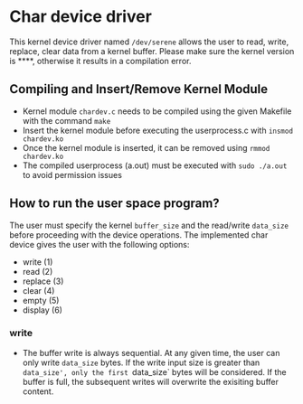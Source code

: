 # Char device driver

This kernel device driver named `/dev/serene` allows the user to read, write, replace, clear data from a kernel buffer. 
Please make sure the kernel version is ****, otherwise it results in a compilation error.

## Compiling and Insert/Remove Kernel Module 
- Kernel module `chardev.c` needs to be compiled using the given Makefile with the command `make`
- Insert the kernel module before executing the userprocess.c with `insmod chardev.ko`
- Once the kernel module is inserted, it can be removed using `rmmod chardev.ko`
- The compiled userprocess (a.out) must be executed with `sudo ./a.out` to avoid permission issues

## How to run the user space program?

The user must specify the kernel `buffer_size` and the read/write `data_size` before proceeding with the device operations. The implemented char device gives the user with the following options:

- write (1)
- read (2)
- replace (3)
- clear (4)
- empty (5)
- display (6)

### write

- The buffer write is always sequential. At any given time, the user can only write `data_size` bytes. If the write input size is greater than `data_size', only the first `data_size` bytes will be considered. If the buffer is full, the subsequent writes will overwrite the exisiting buffer content.
